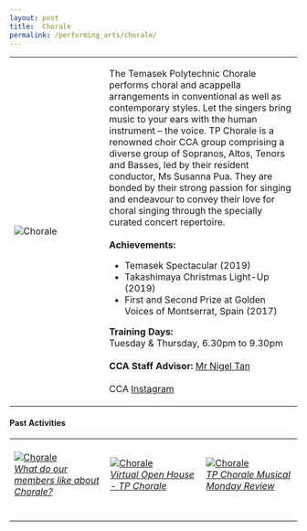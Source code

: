 ```yaml
---
layout: post
title:  Chorale
permalink: /performing_arts/chorale/
---
```


<div>
<table>
    <tr>
        <td style="width:33%"><image src="{{site.baseurl}}/images/CCA_chorale.jpg" style="display:block;margin-left:auto;margin-right:auto;" alt="Chorale"></image></td>
        <td>
            <p>
                The Temasek Polytechnic Chorale performs choral and acappella arrangements in conventional as well as contemporary styles. Let the singers bring music to your ears with the human instrument – the voice. TP Chorale is a renowned choir CCA group comprising a diverse group of Sopranos, Altos, Tenors and Basses, led by their resident conductor, Ms Susanna Pua. They are bonded by their strong passion for singing and endeavour to convey their love for choral singing through the specially curated concert repertoire.<br>
                <br>
                <b>Achievements:</b><br>
                <ul>
                    <li>Temasek Spectacular (2019)</li>
                    <li>Takashimaya Christmas Light-Up (2019)</li>
                    <li>First and Second Prize at Golden Voices of Montserrat, Spain (2017)</li>
                </ul>
            </p>
            <p>
                <b>Training Days:</b><br>
                Tuesday & Thursday, 6.30pm to 9.30pm<br>
                <br>
                <b>CCA Staff Advisor:</b> <a href="mailto:nigeltan@tp.edu.sg">Mr Nigel Tan</a><br>
                <br>
                CCA <a href="https://www.instagram.com/tpchorale">Instagram</a>
            </p>
        </td>
    </tr>
</table>
</div>

#### Past Activities

<table>
    <tr>
        <td style="width:33%"><br>
            <a href="https://www.instagram.com/p/CAKnekPH6To/">
                <image src="{{site.baseurl}}/images/CCA-Chorale_IG1.png" style="display:block;margin-left:auto;margin-right:auto;" alt="Chorale">
                <h6 style="margin-top:0%">What do our members like about Chorale?</h6>
                </image>
            </a>
        </td>
        <td style="width:33%"><br>
            <a href="https://www.instagram.com/p/CJuoYOzn-dO/">
                <image src="{{site.baseurl}}/images/CCA-Chorale_IG4.png" style="display:block;margin-left:auto;margin-right:auto;" alt="Chorale">
                <h6 style="margin-top:0%">Virtual Open House - TP Chorale</h6>
                </image>
            </a>
        </td>
        <td style="width:33%"><br>
            <a href="https://www.instagram.com/stories/highlights/17873117704796123/">
                <image src="{{site.baseurl}}/images/CCA-Chorale_IG3.png" style="display:block;margin-left:auto;margin-right:auto;" alt="Chorale">
                <h6 style="margin-top:0%">TP Chorale Musical Monday Review</h6>    
                </image>
            </a>
        </td>
    </tr>
</table>


